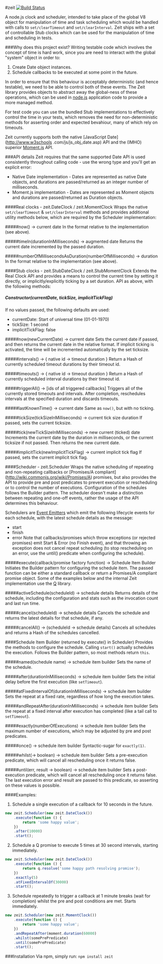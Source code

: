 #zeit  [![Build Status](https://travis-ci.org/daviddenton/zeit.png?branch=master)](https://travis-ci.org/daviddenton/zeit)

A node.js clock and scheduler, intended to take place of the global V8 object for manipulation of time and task scheduling which
would be handled with calls to ```set/clearTimeout``` and ```set/clearInterval```. Zeit ships with a set of controllable Stub clocks
 which can be used for the manipulation of time and scheduling in tests.

###Why does this project exist?
Writing testable code which involves the concept of time is hard work, since you are need to interact with the global "system" object in order to:
1. Create Date object instances.
2. Schedule callbacks to be executed at some point in the future.

In order to ensure that this behaviour is acceptably deterministic (and hence testable),
we need to be able to control both of these events. The Zeit library provides objects to abstract
 away the global-ness of these operations, which can be used in [node.js](http://nodejs.org/) application code to
 provide a more managed method.

For test code you can use the bundled Stub implementations to effectively control the time in
your tests, which removes the need for non-deterministic methods for asserting order and expected bevahiour, many of which rely on timeouts.

Zeit currently supports both the native [JavaScript Date](http://www.w3schools
.com/js/js_obj_date.asp) API and the (IMHO) superior
[Moment.js](http://momentjs.com/) API.

###API details
Zeit requires that the same supported Date API is used consistently throughout calling code - use
the wrong type and you'll get an explicit error:
- Native Date implementation - Dates are represented as native Date objects, and durations are passed/returned as an integer number of milliseconds.
- Moment.js implementation - Dates are represented as Moment objects and durations are passed/returned as Duration objects.

####Real clocks - zeit.DateClock / zeit.MomentClock
Wraps the native ```set/clearTimeout``` & ```set/clearInterval``` methods and  provides
additional utility methods below, which are required by the Scheduler implementation:

#####now() -> current date
In the format relative to the implementation (see above).

#####timeIn(durationInMilliseconds) -> augmented date
Returns the current date incremented by the passed duration.

#####numberOfMillisecondsAsDuration(numberOfMilliseconds) -> duration
In the format relative to the implementation (see above).

####Stub clocks - zeit.StubDateClock / zeit.StubMomentClock
Extends the Real Clock API and provides a means to control the current time by setting it
directly, or implicitly/explicitly ticking by a set duration. API as above, with the following methods:

##### Constructor(currentDate, tickSize, implicitTickFlag)
If no values passed, the following defaults are used:
- currentDate: Start of universal time (01-01-1970)
- tickSize: 1 second
- implicitTickFlag: false

#####now(newCurrentDate) -> current date
Sets the current date if passed, and then returns the current date in the relative format. If
implicit ticking is activated, the time will be incremented automatically by the set ticksize.

#####intervals() -> { native id -> timeout duration }
Return a Hash of currently scheduled timeout durations by their timeout id.

#####timeouts() -> { native id -> timeout duration }
Return a Hash of currently scheduled interval durations by their timeout id.

#####triggerAll() -> [ids of all triggered callbacks]
Triggers all of the currently stored timeouts and intervals. After completion, reschedules intervals at the specified duration and discards timeouts.

#####lastKnownTime() -> current date
Same as ```now()```, but with no ticking.

#####tickSize(tickSizeInMilliseconds) -> current tick size duration
If passed, sets the current ticksize.

#####tick(newTickSizeInMilliseconds) -> new current (ticked) date
Increments the current date by the duration in milliseconds, or the current ticksize if not passed. Then returns the new current date.

#####implicitTick(newImplicitTickFlag) -> current implicit tick flag
If passed, sets the current implicit tick flag.


####Scheduler - zeit.Scheduler
Wraps the native scheduling of repeating and non-repeating callbacks or [Promises/A compliant]
(http://wiki.commonjs.org/wiki/Promises/A) promises, but also provides the API to provide pre and post
predicates to prevent execution or rescheduling or to control the number of executions.
Configuration of the schedules follows the Builder pattern. The scheduler doesn't make a
distinction between repeating and one-off events, rather the usage of the API determines this
behaviour.

Schedulers are [Event Emitters](http://nodejs.org/api/events.html) which emit the following
lifecycle events for each schedule, with the latest schedule details as the message:
- start
- finish
- error
Note that callbacks/promises which throw exceptions (or rejected promises) emit Start & Error (no
Finish event), and that throwing an exception does not cancel repeat scheduling (to stop
rescheduling on an error, use the until() predicate when configuring the schedule).

#####execute(callback/promise factory function) -> Schedule Item Builder
Initiates the Builder pattern for configuring the schedule item. The passed function can be
either a standard callback or return a Promises/A compliant promise object. Some of the examples
below and the internal Zeit implementation use the [Q](http://npmjs.org/package/q) library.

#####activeSchedule(scheduleId) -> schedule details
Returns details of the schedule, including the configuration and stats such as the invocation count and last run time.

#####cancel(scheduleId) -> schedule details
Cancels the schedule and returns the latest details for that schedule, if any.

#####cancelAll() -> (scheduleId -> schedule details)
Cancels all schedules and returns a Hash of the schedules cancelled.

####Schedule Item Builder (returned by execute() in Scheduler)
Provides the methods to configure the schedule. Calling ```start()``` actually schedules the execution.
Follows the Builder pattern, so most methods return ```this```.

#####named(schedule name) -> schedule item builder
Sets the name of the schedule.

#####after(durationInMilliseconds) -> schedule item builder
Sets the initial delay before the first execution (like ```setTimeout```).

#####atFixedIntervalOf(durationInMilliseconds) -> schedule item builder
Sets the repeat at a fixed rate, regardless of how long the execution takes.

#####andRepeatAfter(durationInMilliseconds) -> schedule item builder
Sets the repeat at a fixed interval after execution has completed (like a tail call to ```setTimeout```).

#####exactly(numberOfExecutions) -> schedule item builder
Sets the maximum number of executions, which may be adjusted by pre and post predicates.

#####once() -> schedule item builder
Syntactic-sugar for ```exactly(1)```.

#####whilst(-> boolean) -> schedule item builder
Sets a pre-execution predicate, which will cancel all rescheduling once it returns false.

#####until(err, result -> boolean) -> schedule item builder
Sets a post-execution predicate, which will cancel all rescheduling once it returns false. The
last execution error and result are passed to this predicate, so asserting on these values is possible.

####Examples:

1. Schedule a single execution of a callback for 10 seconds in the future.
```javascript
new zeit.Scheduler(new zeit.DateClock())
    .execute(function () {
        return 'some happy value';
    })
    .after(10000)
    .start();
```

2. Schedule a Q promise to execute 5 times at 30 second intervals, starting immediately.
```javascript
new zeit.Scheduler(new zeit.DateClock())
    .execute(function () {
        return q.resolve('some happy path resolving promise');
    })
    .exactly(5)
    .atFixedIntervalOf(30000)
    .start();
```

3. Schedule repeatedly to trigger a callback at 1 minute breaks (wait for completion) whilst the
pre and post conditions are met. Starts immediately.
```javascript
new zeit.Scheduler(new zeit.MomentClock())
    .execute(function () {
        return 'some happy value';
    })
    .andRepeatAfter(moment.duration(60000)
    .whilst(somePrePredicate)
    .until(somePrePredicate)
    .start();
```

###Installation
Via npm, simply run: ```npm install zeit```
